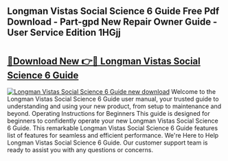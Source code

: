 ## Longman Vistas Social Science 6 Guide Free Pdf Download - Part-gpd New Repair Owner Guide - User Service Edition 1HGjj

# <h2><a href="http://bc48295.oget.top/?id=Longman+Vistas+Social+Science+6+Guide">🔗Download New 👉🔴 Longman Vistas Social Science 6 Guide</a></h2>

[![Longman Vistas Social Science 6 Guide new download](https://i.imgur.com/5g1atiW.png)](http://bc48295.oget.top/?id=Longman+Vistas+Social+Science+6+Guide)
Welcome to the Longman Vistas Social Science 6 Guide user manual, your trusted guide to understanding and using your new product, from setup to maintenance and beyond. Operating Instructions for Beginners This guide is designed for beginners to confidently operate your new Longman Vistas Social Science 6 Guide. This remarkable Longman Vistas Social Science 6 Guide features list of features for seamless and efficient performance. We're Here to Help Longman Vistas Social Science 6 Guide. Our customer support team is ready to assist you with any questions or concerns.
